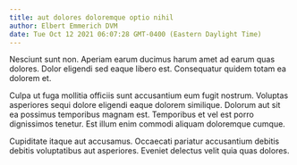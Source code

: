 ```yaml
---
title: aut dolores doloremque optio nihil
author: Elbert Emmerich DVM
date: Tue Oct 12 2021 06:07:28 GMT-0400 (Eastern Daylight Time)
---
```

Nesciunt sunt non. Aperiam earum ducimus harum amet ad earum quas dolores. Dolor eligendi sed eaque libero est. Consequatur quidem totam ea dolorem et.

 Culpa ut fuga mollitia officiis sunt accusantium eum fugit nostrum. Voluptas asperiores sequi dolore eligendi eaque dolorem similique. Dolorum aut sit ea possimus temporibus magnam est. Temporibus et vel est porro dignissimos tenetur. Est illum enim commodi aliquam doloremque cumque.

 Cupiditate itaque aut accusamus. Occaecati pariatur accusantium debitis debitis voluptatibus aut asperiores. Eveniet delectus velit quia quas dolores.